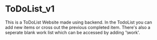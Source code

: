 # ToDoList_v1
This is a ToDoList Website made using backend. In the TodoList you can add new items or cross out the previous completed item. There's also a seperate blank work list which can be accessed by adding '\work'.
